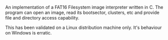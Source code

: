 An implementation of a FAT16 Filesystem image interpreter written in C.
The program can open an image, read its bootsector, clusters, etc and provide file and directory access capability.

This has been validated on a Linux distribution machine only. It's behaviour on Windows is erratic.
